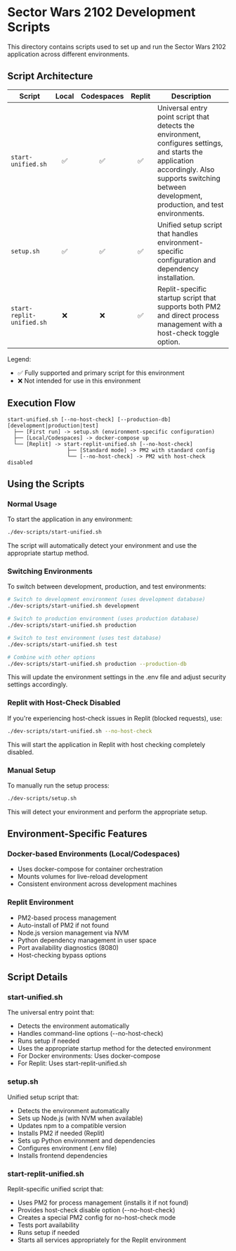 # Sector Wars 2102 Development Scripts

This directory contains scripts used to set up and run the Sector Wars 2102 application across different environments.

## Script Architecture

| Script                | Local | Codespaces | Replit | Description |
|-----------------------|:-----:|:----------:|:------:|-------------|
| `start-unified.sh`    |   ✅  |     ✅     |   ✅   | Universal entry point script that detects the environment, configures settings, and starts the application accordingly. Also supports switching between development, production, and test environments. |
| `setup.sh`            |   ✅  |     ✅     |   ✅   | Unified setup script that handles environment-specific configuration and dependency installation. |
| `start-replit-unified.sh` | ❌ |     ❌     |   ✅   | Replit-specific startup script that supports both PM2 and direct process management with a host-check toggle option. |

Legend:
- ✅ Fully supported and primary script for this environment
- ❌ Not intended for use in this environment

## Execution Flow

```
start-unified.sh [--no-host-check] [--production-db] [development|production|test]
  ├── [First run] -> setup.sh (environment-specific configuration)
  ├── [Local/Codespaces] -> docker-compose up
  └── [Replit] -> start-replit-unified.sh [--no-host-check]
                   ├── [Standard mode] -> PM2 with standard config
                   └── [--no-host-check] -> PM2 with host-check disabled
```

## Using the Scripts

### Normal Usage

To start the application in any environment:

```bash
./dev-scripts/start-unified.sh
```

The script will automatically detect your environment and use the appropriate startup method.

### Switching Environments

To switch between development, production, and test environments:

```bash
# Switch to development environment (uses development database)
./dev-scripts/start-unified.sh development

# Switch to production environment (uses production database)
./dev-scripts/start-unified.sh production

# Switch to test environment (uses test database)
./dev-scripts/start-unified.sh test

# Combine with other options
./dev-scripts/start-unified.sh production --production-db
```

This will update the environment settings in the .env file and adjust security settings accordingly.

### Replit with Host-Check Disabled

If you're experiencing host-check issues in Replit (blocked requests), use:

```bash
./dev-scripts/start-unified.sh --no-host-check
```

This will start the application in Replit with host checking completely disabled.

### Manual Setup

To manually run the setup process:

```bash
./dev-scripts/setup.sh
```

This will detect your environment and perform the appropriate setup.

## Environment-Specific Features

### Docker-based Environments (Local/Codespaces)
- Uses docker-compose for container orchestration
- Mounts volumes for live-reload development
- Consistent environment across development machines

### Replit Environment
- PM2-based process management
- Auto-install of PM2 if not found
- Node.js version management via NVM
- Python dependency management in user space
- Port availability diagnostics (8080)
- Host-checking bypass options

## Script Details

### start-unified.sh
The universal entry point that:
- Detects the environment automatically
- Handles command-line options (--no-host-check)
- Runs setup if needed
- Uses the appropriate startup method for the detected environment
- For Docker environments: Uses docker-compose
- For Replit: Uses start-replit-unified.sh

### setup.sh
Unified setup script that:
- Detects the environment automatically
- Sets up Node.js (with NVM when available)
- Updates npm to a compatible version
- Installs PM2 if needed (Replit)
- Sets up Python environment and dependencies
- Configures environment (.env file)
- Installs frontend dependencies

### start-replit-unified.sh
Replit-specific unified script that:
- Uses PM2 for process management (installs it if not found)
- Provides host-check disable option (--no-host-check)
- Creates a special PM2 config for no-host-check mode
- Tests port availability
- Runs setup if needed
- Starts all services appropriately for the Replit environment

